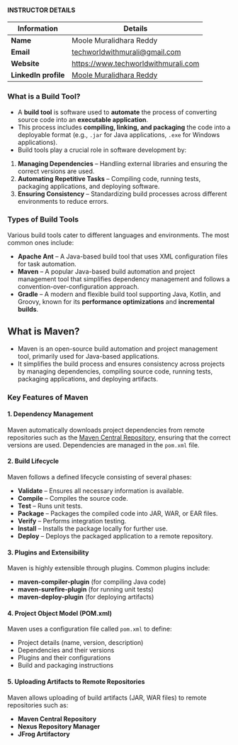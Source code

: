 #### INSTRUCTOR DETAILS

|  Information             | Details                                                                      |
|----------------------    |------------------------------------------------------------------------------|
| **Name**                 | Moole Muralidhara Reddy                                                      |
| **Email**                | techworldwithmurali@gmail.com                                                |
| **Website**              | https://www.techworldwithmurali.com               |
| **LinkedIn profile**     | [Moole Muralidhara Reddy](https://www.linkedin.com/in/moole-muralidhara-reddy) |


### What is a Build Tool?  

- A **build tool** is software used to **automate** the process of converting source code into an **executable application**.  
- This process includes **compiling, linking, and packaging** the code into a deployable format (e.g., `.jar` for Java applications, `.exe` for Windows applications).  
- Build tools play a crucial role in software development by:  
1. **Managing Dependencies** – Handling external libraries and ensuring the correct versions are used.  
2. **Automating Repetitive Tasks** – Compiling code, running tests, packaging applications, and deploying software.  
3. **Ensuring Consistency** – Standardizing build processes across different environments to reduce errors.  

### Types of Build Tools  

Various build tools cater to different languages and environments. The most common ones include:  

- **Apache Ant** – A Java-based build tool that uses XML configuration files for task automation.  
- **Maven** – A popular Java-based build automation and project management tool that simplifies dependency management and follows a convention-over-configuration approach.  
- **Gradle** – A modern and flexible build tool supporting Java, Kotlin, and Groovy, known for its **performance optimizations** and **incremental builds**.  

## What is Maven?  

- Maven is an open-source build automation and project management tool, primarily used for Java-based applications.
- It simplifies the build process and ensures consistency across projects by managing dependencies, compiling source code, running tests, packaging applications, and deploying artifacts.

### Key Features of Maven  

#### 1. **Dependency Management**  
Maven automatically downloads project dependencies from remote repositories such as the [Maven Central Repository](https://mvnrepository.com/), ensuring that the correct versions are used. Dependencies are managed in the `pom.xml` file.  

#### 2. **Build Lifecycle**  
Maven follows a defined lifecycle consisting of several phases:  
- **Validate** – Ensures all necessary information is available.  
- **Compile** – Compiles the source code.  
- **Test** – Runs unit tests.  
- **Package** – Packages the compiled code into JAR, WAR, or EAR files.  
- **Verify** – Performs integration testing.  
- **Install** – Installs the package locally for further use.  
- **Deploy** – Deploys the packaged application to a remote repository.  

#### 3. **Plugins and Extensibility**  
Maven is highly extensible through plugins. Common plugins include:  
- **maven-compiler-plugin** (for compiling Java code)  
- **maven-surefire-plugin** (for running unit tests)  
- **maven-deploy-plugin** (for deploying artifacts)  

#### 4. **Project Object Model (POM.xml)**  
Maven uses a configuration file called `pom.xml` to define:  
- Project details (name, version, description)  
- Dependencies and their versions  
- Plugins and their configurations  
- Build and packaging instructions  

#### 5. **Uploading Artifacts to Remote Repositories**  
Maven allows uploading of build artifacts (JAR, WAR files) to remote repositories such as:  
- **Maven Central Repository**  
- **Nexus Repository Manager**  
- **JFrog Artifactory**  
